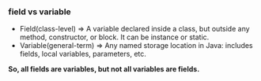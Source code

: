 
### field vs variable

- Field(class-level) => A variable declared inside a class, but outside any method, constructor, or block. It can be instance or static.
- Variable(general-term) => Any named storage location in Java: includes fields, local variables, parameters, etc.

**So, all fields are variables, but not all variables are fields.**
